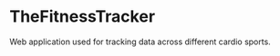 TheFitnessTracker
=================

Web application used for tracking data across different cardio sports.
